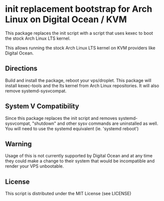 # init replacement bootstrap for Arch Linux on Digital Ocean / KVM

This package replaces the init script with a script that uses kexec to boot the stock Arch Linux LTS kernel. 

This allows running the stock Arch Linux LTS kernel on KVM providers like Digital Ocean. 

## Directions

Build and install the package, reboot your vps/droplet. This package will install kexec-tools and the lts kernel from Arch Linux repositories. It will also remove systemd-sysvcompat. 

## System V Compatibility

Since this package replaces the init script and removes systemd-sysvcompat, "shutdown" and other sysv commands are uninstalled as well. You will need to use the systemd equivalent (ie. 'systemd reboot') 

## Warning

Usage of this is not currently supported by Digital Ocean and at any time they could make a change to their system that would be incompatible and render your VPS unbootable. 

## License 

This script is distributed under the MIT License (see LICENSE)

